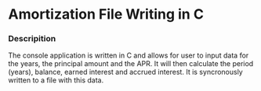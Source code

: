 # Amortization File Writing in C

### Descripition 
The console application is written in C and allows for user to input data for the years, the principal amount and the APR. It will then calculate the
period (years), balance, earned interest and accrued interest. It is syncronously written to a file with this data. 
